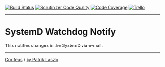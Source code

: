 [//]: #@corifeus-header


[![Build Status](https://travis-ci.org/patrikx3/systemd-watchdog-notify.svg?branch=master)](https://travis-ci.org/patrikx3/systemd-watchdog-notify)
[![Scrutinizer Code Quality](https://scrutinizer-ci.com/g/patrikx3/systemd-watchdog-notify/badges/quality-score.png?b=master)](https://scrutinizer-ci.com/g/patrikx3/systemd-watchdog-notify/?branch=master)
[![Code Coverage](https://scrutinizer-ci.com/g/patrikx3/systemd-watchdog-notify/badges/coverage.png?b=master)](https://scrutinizer-ci.com/g/patrikx3/systemd-watchdog-notify/?branch=master)  [![Trello](https://img.shields.io/badge/Trello-Corifeus-026aa7.svg)](https://trello.com/b/3NArfcD1/corifeus)

---



[//]: #corifeus-header:end

# SystemD Watchdog Notify 
This notifies changes in the SystemD via e-mail.





[//]: #@corifeus-footer


---

[Corifeus](https://github.com/patrikx3/corifeus) / [by Patrik Laszlo](http://patrikx3.tk)


[//]: #@corifeus-footer:end
